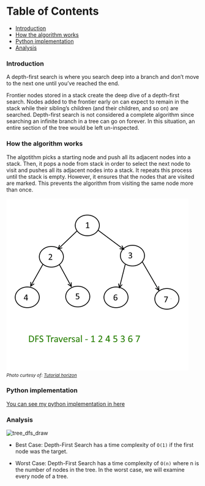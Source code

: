 # Table of Contents

- [Introduction](#introduction)
- [How the algorithm works](#how-the-algorithm-works)
- [Python implementation](#python-implementation)
- [Analysis](#analysis)
### Introduction 
A depth-first search is where you search deep into a branch and don’t move to the next one until you’ve reached the end.

Frontier nodes stored in a stack create the deep dive of a depth-first search. Nodes added to the frontier early on can expect to remain in the stack while their sibling’s children (and their children, and so on) are searched. Depth-first search is not considered a complete algorithm since searching an infinite branch in a tree can go on forever. In this situation, an entire section of the tree would be left un-inspected.
### How the algorithm works
The algotithm picks a starting node and push all its adjacent nodes into a stack.
Then, it pops a node from stack in order to select the next node to visit and pushes all its adjacent nodes into a stack.
It repeats this process until the stack is empty. 
However, it ensures that the nodes that are visited are marked. This prevents the algorithm from visiting the same node more than once.

![tree_dfs](tree_dfs.webp)
<small>_Photo curtesy of: [Tutorial horizon](https://algorithms.tutorialhorizon.com/depth-first-searchtraversal-in-binary-tree/)_</small>


### Python implementation
[You can see my python implementation in here](./tree_dfs.py)
### Analysis
![tree_dfs_draw](./tree_dfs_draw.png)

- Best Case: Depth-First Search has a time complexity of `O(1)` if the first node was the target. 

- Worst Case: Depth-First Search has a time complexity of `O(n)` where n is the number of nodes in the tree. In the worst case, we will examine every node of a tree.